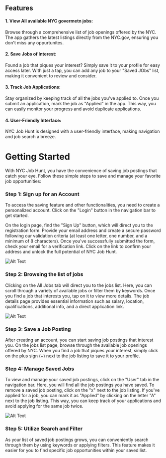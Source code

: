 
## Features

#### 1. View All available NYC govermetn jobs:
Browse through a comprehensive list of job openings offered by the NYC.  The app gathers the latest listings directly from the NYC.gov, ensuring you don't miss any oppurtunites.

#### 2. Save Jobs of Interest:
Found a job that piques your interest? Simply save it to your profile for easy access later. With just a tap, you can add any job to your "Saved JObs" list, making it convenient to review and consider. 

#### 3. Track Job Applications:
Stay organized by keeping track of all the jobs you've applied to. Once you submit an application, mark the job as "Applied" in the app. This way, you can easily monitor your progress and avoid duplicate applications.

#### 4. User-Friendly Interface:
NYC Job Hunt is designed with a user-friendly interface, making navigation and job search a breeze. 


# Getting Started



With NYC Job Hunt, you have the convenience of saving job postings that catch your eye. Follow these simple steps to save and manage your favorite job opportunities:

### Step 1: Sign up for an Account
To access the saving feature and other functionalities, you need to create a personalized account. Click on the "Login" button in the navigation bar to get started.

On the login page, find the "Sign Up" button, which will direct you to the registration form. Provide your email address and create a secure password following our validation criteria (at least one letter, one number, and a minimum of 8 characters). Once you've successfully submitted the form, check your email for a verification link. Click on the link to confirm your address and unlock the full potential of NYC Job Hunt.

![Alt Text](./gifs/2.signup.gif)

### Step 2: Browsing the list of jobs

Clicking on the All Jobs tab will direct you to the jobs list. Here, you can scroll through a variety of available jobs or filter them by keywords. Once you find a job that interests you, tap on it to view more details. The job details page provides essential information such as salary, location, qualifications, additional info, and a direct application link.

![Alt Text](./gifs/media/1.browsing.gif)

### Step 3: Save a Job Posting
After creating an account, you can start saving job postings that interest you. On the jobs list page, browse through the available job openings offered by NYC. When you find a job that piques your interest, simply click on the plus sign (+) next to the job listing to save it to your profile.


### Step 4: Manage Saved Jobs
To view and manage your saved job postings, click on the "User" tab in the navigation bar. Here, you will find all the job postings you have saved. To remove a saved job posting, click on the "x" next to the job listing. If you've applied for a job, you can mark it as "Applied" by clicking on the letter "A" next to the job listing. This way, you can keep track of your applications and avoid applying for the same job twice.

![Alt Text](./gifs/3.saving_jobs.gif)

### Step 5: Utilize Search and Filter
As your list of saved job postings grows, you can conveniently search through them by using keywords or applying filters. This feature makes it easier for you to find specific job opportunities within your saved list.